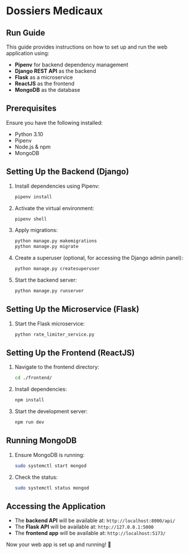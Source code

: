 # Dossiers Medicaux

## Run Guide

This guide provides instructions on how to set up and run the web application using:

- **Pipenv** for backend dependency management
- **Django REST API** as the backend
- **Flask** as a microservice
- **ReactJS** as the frontend
- **MongoDB** as the database

## Prerequisites

Ensure you have the following installed:

- Python 3.10
- Pipenv
- Node.js & npm
- MongoDB

## Setting Up the Backend (Django)

1. Install dependencies using Pipenv:
   ```bash
   pipenv install
   ```
2. Activate the virtual environment:
   ```bash
   pipenv shell
   ```
3. Apply migrations:
   ```bash
   python manage.py makemigrations
   python manage.py migrate
   ```
4. Create a superuser (optional, for accessing the Django admin panel):
   ```bash
   python manage.py createsuperuser
   ```
5. Start the backend server:
   ```bash
   python manage.py runserver
   ```

## Setting Up the Microservice (Flask)

1. Start the Flask microservice:
   ```bash
   python rate_limiter_service.py
   ```

## Setting Up the Frontend (ReactJS)

1. Navigate to the frontend directory:
   ```bash
   cd ./frontend/
   ```
2. Install dependencies:
   ```bash
   npm install
   ```
3. Start the development server:
   ```bash
   npm run dev
   ```

## Running MongoDB

1. Ensure MongoDB is running:
   ```bash
   sudo systemctl start mongod
   ```
2. Check the status:
   ```bash
   sudo systemctl status mongod
   ```

## Accessing the Application

- The **backend API** will be available at: `http://localhost:8000/api/`
- The **Flask API** will be available at: `http://127.0.0.1:5000`
- The **frontend app** will be available at: `http://localhost:5173/`

Now your web app is set up and running! 🚀
